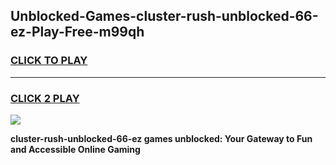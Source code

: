 
## Unblocked-Games-cluster-rush-unblocked-66-ez-Play-Free-m99qh
<h3>
<a href="https://premium76.site?title=cluster-rush-unblocked-66-ez&ref=21A">CLICK TO PLAY</a></h3>
<hr>

<h3>
<a href="https://premium76.site?title=cluster-rush-unblocked-66-ez&ref=21A">CLICK 2 PLAY</a>
  
</h3>

<a href="https://premium76.site?title=cluster-rush-unblocked-66-ez&ref=21A"><img src="https://clearcache.store/games.png"></a>


**cluster-rush-unblocked-66-ez games unblocked: Your Gateway to Fun and Accessible Online Gaming**
